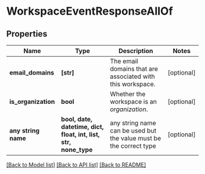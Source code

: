 # WorkspaceEventResponseAllOf


## Properties
Name | Type | Description | Notes
------------ | ------------- | ------------- | -------------
**email_domains** | **[str]** | The email domains that are associated with this workspace. | [optional] 
**is_organization** | **bool** | Whether the workspace is an *organization*. | [optional] 
**any string name** | **bool, date, datetime, dict, float, int, list, str, none_type** | any string name can be used but the value must be the correct type | [optional]

[[Back to Model list]](../README.md#documentation-for-models) [[Back to API list]](../README.md#documentation-for-api-endpoints) [[Back to README]](../README.md)


